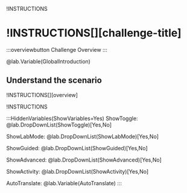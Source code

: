 !INSTRUCTIONS[](https://raw.githubusercontent.com/LODSContent/ChallengeLabs_Resources/master/LanguageFiles/Logo-Challenges-ML.md)

# !INSTRUCTIONS[][challenge-title]

:::overviewbutton
Challenge Overview
:::

@lab.Variable(GlobalIntroduction)

## Understand the scenario

!INSTRUCTIONS[][overview]

!INSTRUCTIONS[](https://raw.githubusercontent.com/LODSContent/Challenge-V3-Framework/main/Templates/Sections/LabHelp.md)

:::HiddenVariables(ShowVariables=Yes)
ShowToggle: @lab.DropDownList(ShowToggle)[Yes,No]

ShowLabMode: @lab.DropDownList(ShowLabMode)[Yes,No]

ShowGuided: @lab.DropDownList(ShowGuided)[Yes,No]

ShowAdvanced: @lab.DropDownList(ShowAdvanced)[Yes,No]

ShowActivity: @lab.DropDownList(ShowActivity)[Yes,No]

AutoTranslate: @lab.Variable(AutoTranslate)
:::
